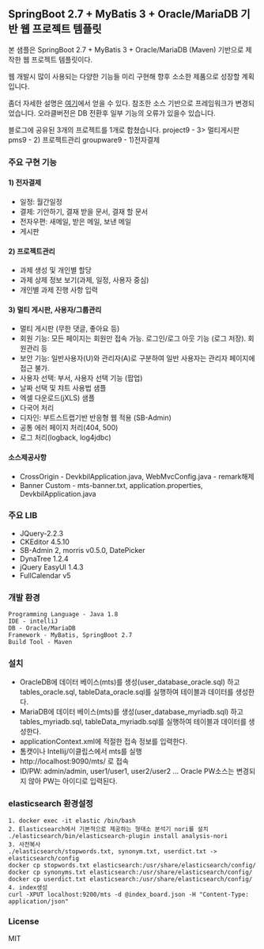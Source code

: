 ## SpringBoot 2.7 + MyBatis 3 + Oracle/MariaDB 기반 웹 프로젝트 템플릿 ##
본 샘플은  SpringBoot 2.7 + MyBatis 3 + Oracle/MariaDB (Maven) 기반으로  제작한 웹 프로젝트 템플릿이다.

웹 개발시 많이 사용되는 다양한 기능들 미리 구현해 향후 소소한 제품으로 성장할 계획입니다.

좀더 자세한 설명은 [여기](http://forest71.tistory.com/78)에서 얻을 수 있다.
참조한 소스 기반으로 프레임워크가 변경되었습니다.
오라클버전은 DB 전환후 일부 기능의 오류가 있을수 있습니다.

블로그에 공유된 3개의 프로젝트를 1개로 합쳤습니다.
project9 - 3> 멀티게시판
pms9 - 2) 프로젝트관리
groupware9 - 1)전자결제

### 주요 구현 기능 ###
#### 1) 전자결제
- 일정: 월간일정
- 결제: 기안하기, 결재 받을 문서, 결재 할 문서
- 전자우편: 새메일, 받은 메일, 보낸 메일
- 게시판
#### 2) 프로젝트관리
- 과제 생성 및 개인별 할당
- 과제 상제 정보 보기(과제, 일정, 사용자 중심)
- 개인별 과제 진행 사항 입력
#### 3) 멀티 게시판, 사용자/그룹관리
- 멀티 게시판 (무한 댓글, 좋아요 등)
- 회원 기능: 모든 페이지는 회원만 접속 가능. 로그인/로그 아웃 기능 (로그 저장). 회원관리 등
- 보안 기능: 일반사용자(U)와 관리자(A)로 구분하여 일반 사용자는 관리자 페이지에 접근 불가.
- 사용자 선택: 부서, 사용자 선택 기능 (팝업)
- 날짜 선택 및 챠트 사용법 샘플
- 엑셀 다운로드(jXLS) 샘플
- 다국어 처리
- 디자인: 부트스트랩기반 반응형 웹 적용 (SB-Admin)
- 공통 에러 페이지 처리(404, 500)
- 로그 처리(logback, log4jdbc)

#### 소스제공사항
- CrossOrigin - DevkbilApplication.java, WebMvcConfig.java - remark해제
- Banner Custom - mts-banner.txt, application.properties, DevkbilApplication.java

### 주요 LIB  ###
- JQuery-2.2.3
- CKEditor 4.5.10
- SB-Admin 2, morris v0.5.0, DatePicker
- DynaTree 1.2.4
- jQuery EasyUI 1.4.3
- FullCalendar v5

### 개발 환경 ###
    Programming Language - Java 1.8
    IDE - intelliJ
    DB - Oracle/MariaDB
    Framework - MyBatis, SpringBoot 2.7
    Build Tool - Maven

### 설치 ###
- OracleDB에 데이터 베이스(mts)를 생성(user_database_oracle.sql) 하고 tables_oracle.sql, tableData_oracle.sql를 실행하여 테이블과 데이터를 생성한다.
- MariaDB에 데이터 베이스(mts)를 생성(user_database_myriadb.sql) 하고 tables_myriadb.sql, tableData_myriadb.sql를 실행하여 테이블과 데이터를 생성한다.
- applicationContext.xml에 적절한 접속 정보를 입력한다.
- 톰캣이나 Intellij/이클립스에서 mts를 실행
- http://localhost:9090/mts/ 로 접속
- ID/PW: admin/admin, user1/user1, user2/user2 ...
  Oracle PW소스는 변경되지 않아 PW는 아이디로 입력된다.

### elasticsearch 환경설정 ###
    1. docker exec -it elastic /bin/bash
    2. Elasticsearch에서 기본적으로 제공하는 형태소 분석기 nori를 설치
    ./elasticsearch/bin/elasticsearch-plugin install analysis-nori
    3. 사전복사
    ./elasticsearch/stopwords.txt, synonym.txt, userdict.txt -> elasticsearch/config 
    docker cp stopwords.txt elasticsearch:/usr/share/elasticsearch/config/
    docker cp synonyms.txt elasticsearch:/usr/share/elasticsearch/config/
    docker cp userdict.txt elasticsearch:/usr/share/elasticsearch/config/
    4. index생성
    curl -XPUT localhost:9200/mts -d @index_board.json -H "Content-Type: application/json"

### License ###
MIT
  
  
